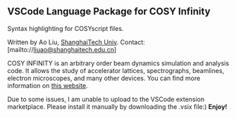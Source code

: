 ## VSCode Language Package for COSY Infinity

Syntax highlighting for COSYscript files.

Written by Ao Liu, [ShanghaiTech Univ](https://www.shanghaitech.edu.cn/eng/). 
Contact: [mailto://liuao@shanghaitech.edu.cn]

COSY INFINITY is an arbitrary order beam dynamics simulation and analysis code. It allows the study of accelerator lattices, spectrographs, beamlines, electron microscopes, and many other devices. You can find more information on [this website](https://www.bmtdynamics.org/cosy/).

Due to some issues, I am unable to upload to the VSCode extension marketplace. Please install it manually by downloading the .vsix file:)
**Enjoy!**
